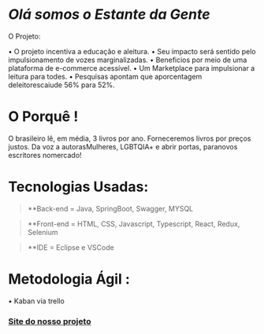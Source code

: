# *Olá somos o Estante da Gente*

O Projeto:

• O projeto incentiva a educação e aleitura.
• Seu impacto será sentido pelo impulsionamento de vozes marginalizadas.
• Beneficios por meio de uma plataforma de e-commerce acessível. 
• Um Marketplace para impulsionar a leitura para todes.
• Pesquisas apontam que aporcentagem deleitorescaiude 56% para 52%.

# O Porquê !

O brasileiro lê, em média, 3 livros por ano.
Forneceremos livros por preços justos.
Da voz a autorasMulheres, LGBTQIA+ e abrir portas, paranovos escritores nomercado!


# Tecnologias Usadas:

>**Back-end = Java, SpringBoot, Swagger, MYSQL

>**Front-end = HTML, CSS, Javascript, Typescript, React, Redux, Selenium

>**IDE = Eclipse e VSCode

# Metodologia Ágil : 

• Kaban via trello


### [Site do nosso projeto](https://estante-da-gente.vercel.app/login)
